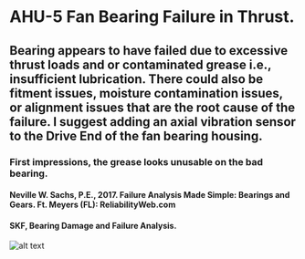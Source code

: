 # AHU-5 Fan Bearing Failure in Thrust.

## Bearing appears to have failed due to excessive thrust loads and or contaminated grease i.e., insufficient lubrication. There could also be fitment issues, moisture contamination issues, or alignment issues that are the root cause of the failure. I suggest adding an axial vibration sensor to the Drive End of the fan bearing housing.

### First impressions, the grease looks unusable on the bad bearing.
#### Neville W. Sachs, P.E., 2017. Failure Analysis Made Simple: Bearings and Gears. Ft. Meyers (FL): ReliabilityWeb.com
#### SKF, Bearing Damage and Failure Analysis.
![alt text](media/ "Logo Title Text 1")
